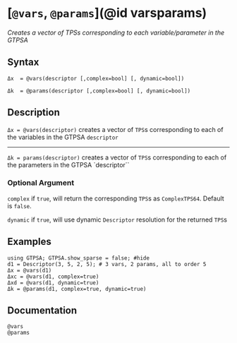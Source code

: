 # [`@vars`, `@params`](@id varsparams)
*Creates a vector of TPSs corresponding to each variable/parameter in the GTPSA*
## Syntax
```
Δx  = @vars(descriptor [,complex=bool] [, dynamic=bool])

Δk  = @params(descriptor [,complex=bool] [, dynamic=bool])
```

## Description
`Δx = @vars(descriptor)` creates a vector of `TPS`s corresponding to each of the variables in the GTPSA `descriptor`

------

`Δk = params(descriptor)` creates a vector of `TPS`s corresponding to each of the parameters in the GTPSA `descriptor``

### Optional Argument

`complex` if `true`, will return the corresponding `TPS`s as `ComplexTPS64`. Default is `false`.

`dynamic` if `true`, will use dynamic `Descriptor` resolution for the returned `TPS`s

## Examples
```@repl desc
using GTPSA; GTPSA.show_sparse = false; #hide
d1 = Descriptor(3, 5, 2, 5); # 3 vars, 2 params, all to order 5
Δx = @vars(d1)
Δxc = @vars(d1, complex=true)
Δxd = @vars(d1, dynamic=true)
Δk = @params(d1, complex=true, dynamic=true)
```

## Documentation
```@docs
@vars
@params
```